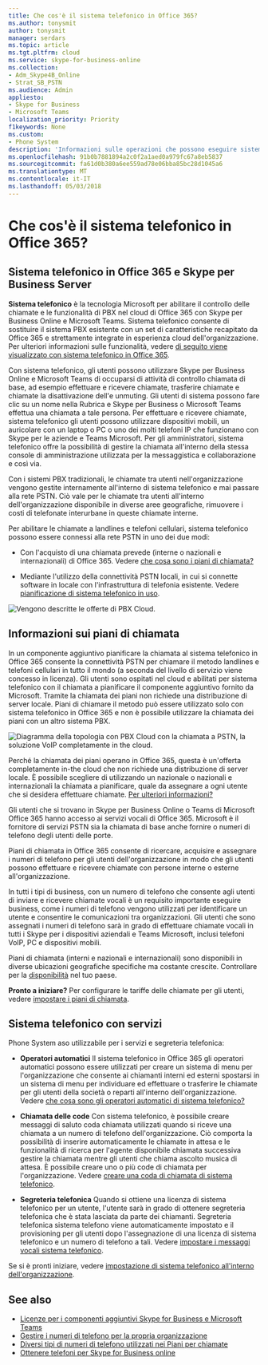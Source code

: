 ```yaml
---
title: Che cos'è il sistema telefonico in Office 365?
ms.author: tonysmit
author: tonysmit
manager: serdars
ms.topic: article
ms.tgt.pltfrm: cloud
ms.service: skype-for-business-online
ms.collection:
- Adm_Skype4B_Online
- Strat_SB_PSTN
ms.audience: Admin
appliesto:
- Skype for Business
- Microsoft Teams
localization_priority: Priority
f1keywords: None
ms.custom:
- Phone System
description: 'Informazioni sulle operazioni che possono eseguire sistema telefonico automaticamente. '
ms.openlocfilehash: 91b0b7881894a2c0f2a1aed0a979fc67a8eb5837
ms.sourcegitcommit: fa61d0b380a6ee559ad78e06bba85bc28d1045a6
ms.translationtype: MT
ms.contentlocale: it-IT
ms.lasthandoff: 05/03/2018
---
```

# <a name="what-is-phone-system-in-office-365"></a>Che cos'è il sistema telefonico in Office 365?

## <a name="phone-system-in-office-365-and-skype-for-business-server"></a>Sistema telefonico in Office 365 e Skype per Business Server

**Sistema telefonico** è la tecnologia Microsoft per abilitare il controllo delle chiamate e le funzionalità di PBX nel cloud di Office 365 con Skype per Business Online e Microsoft Teams. Sistema telefonico consente di sostituire il sistema PBX esistente con un set di caratteristiche recapitato da Office 365 e strettamente integrate in esperienza cloud dell'organizzazione. Per ulteriori informazioni sulle funzionalità, vedere [di seguito viene visualizzato con sistema telefonico in Office 365](here-s-what-you-get-with-phone-system.md).
  
Con sistema telefonico, gli utenti possono utilizzare Skype per Business Online e Microsoft Teams di occuparsi di attività di controllo chiamata di base, ad esempio effettuare e ricevere chiamate, trasferire chiamate e chiamate la disattivazione dell'e unmuting. Gli utenti di sistema possono fare clic su un nome nella Rubrica e Skype per Business o Microsoft Teams effettua una chiamata a tale persona. Per effettuare e ricevere chiamate, sistema telefonico gli utenti possono utilizzare dispositivi mobili, un auricolare con un laptop o PC o uno dei molti telefoni IP che funzionano con Skype per le aziende e Teams Microsoft. Per gli amministratori, sistema telefonico offre la possibilità di gestire la chiamata all'interno della stessa console di amministrazione utilizzata per la messaggistica e collaborazione e così via.
  
Con i sistemi PBX tradizionali, le chiamate tra utenti nell'organizzazione vengono gestite internamente all'interno di sistema telefonico e mai passare alla rete PSTN. Ciò vale per le chiamate tra utenti all'interno dell'organizzazione disponibile in diverse aree geografiche, rimuovere i costi di telefonate interurbane in queste chiamate interne.
  
Per abilitare le chiamate a landlines e telefoni cellulari, sistema telefonico possono essere connessi alla rete PSTN in uno dei due modi:
  
- Con l'acquisto di una chiamata prevede (interne o nazionali e internazionali) di Office 365. Vedere [che cosa sono i piani di chiamata?](../what-are-calling-plans-in-office-365/what-are-calling-plans-in-office-365.md)
    
- Mediante l'utilizzo della connettività PSTN locali, in cui si connette software in locale con l'infrastruttura di telefonia esistente. Vedere [pianificazione di sistema telefonico in uso](../../SfbServer/skype-for-business-hybrid-solutions/plan-your-phone-system-cloud-pbx-solution/plan-your-phone-system-cloud-pbx-solution.md).

![Vengono descritte le offerte di PBX Cloud](../../SfbServer/media/29fd12ab-e86f-422d-b4d6-0b75824211bc.png).

## <a name="more-about-calling-plans"></a>Informazioni sui piani di chiamata

In un componente aggiuntivo pianificare la chiamata al sistema telefonico in Office 365 consente la connettività PSTN per chiamare il metodo landlines e telefoni cellulari in tutto il mondo (a seconda del livello di servizio viene concesso in licenza). Gli utenti sono ospitati nel cloud e abilitati per sistema telefonico con il chiamata a pianificare il componente aggiuntivo fornito da Microsoft. Tramite la chiamata dei piani non richiede una distribuzione di server locale. Piani di chiamare il metodo può essere utilizzato solo con sistema telefonico in Office 365 e non è possibile utilizzare la chiamata dei piani con un altro sistema PBX.

![Diagramma della topologia con PBX Cloud con la chiamata a PSTN, la soluzione VoIP completamente in the cloud.](../../SfbServer/media/3e847ec3-f441-4833-8616-c5ebab094e3e.png)

Perché la chiamata dei piani operano in Office 365, questa è un'offerta completamente in-the cloud che non richiede una distribuzione di server locale. È possibile scegliere di utilizzando un nazionale o nazionali e internazionali la chiamata a pianificare, quale da assegnare a ogni utente che si desidera effettuare chiamate. [Per ulteriori informazioni?](../what-are-calling-plans-in-office-365/what-are-calling-plans-in-office-365.md)
  
Gli utenti che si trovano in Skype per Business Online o Teams di Microsoft Office 365 hanno accesso ai servizi vocali di Office 365. Microsoft è il fornitore di servizi PSTN sia la chiamata di base anche fornire o numeri di telefono degli utenti delle porte. 
  
Piani di chiamata in Office 365 consente di ricercare, acquisire e assegnare i numeri di telefono per gli utenti dell'organizzazione in modo che gli utenti possono effettuare e ricevere chiamate con persone interne o esterne all'organizzazione.
  
In tutti i tipi di business, con un numero di telefono che consente agli utenti di inviare e ricevere chiamate vocali è un requisito importante eseguire business, come i numeri di telefono vengono utilizzati per identificare un utente e consentire le comunicazioni tra organizzazioni. Gli utenti che sono assegnati i numeri di telefono sarà in grado di effettuare chiamate vocali in tutti i Skype per i dispositivi aziendali e Teams Microsoft, inclusi telefoni VoIP, PC e dispositivi mobili. 

Piani di chiamata (interni e nazionali e internazionali) sono disponibili in diverse ubicazioni geografiche specifiche ma costante crescite. Controllare per la [disponibilità](../country-and-region-availability-for-audio-conferencing-and-calling-plans/country-and-region-availability-for-audio-conferencing-and-calling-plans.md) nel tuo paese. 

**Pronto a iniziare?**  Per configurare le tariffe delle chiamate per gli utenti, vedere [impostare i piani di chiamata](../what-are-calling-plans-in-office-365/set-up-calling-plans.md).  

## <a name="phone-system-with-services"></a>Sistema telefonico con servizi
 Phone System aso utilizzabile per i servizi e segreteria telefonica:
- **Operatori automatici**  Il sistema telefonico in Office 365 gli operatori automatici possono essere utilizzati per creare un sistema di menu per l'organizzazione che consente ai chiamanti interni ed esterni spostarsi in un sistema di menu per individuare ed effettuare o trasferire le chiamate per gli utenti della società o reparti all'interno dell'organizzazione. Vedere [che cosa sono gli operatori automatici di sistema telefonico?](what-are-phone-system-auto-attendants.md)

- **Chiamata delle code**  Con sistema telefonico, è possibile creare messaggi di saluto coda chiamata utilizzati quando si riceve una chiamata a un numero di telefono dell'organizzazione. Ciò comporta la possibilità di inserire automaticamente le chiamate in attesa e le funzionalità di ricerca per l'agente disponibile chiamata successiva gestire la chiamata mentre gli utenti che chiama ascolto musica di attesa. È possibile creare uno o più code di chiamata per l'organizzazione. Vedere [creare una coda di chiamata di sistema telefonico](create-a-phone-system-call-queue.md).

- **Segreteria telefonica** Quando si ottiene una licenza di sistema telefonico per un utente, l'utente sarà in grado di ottenere segreteria telefonica che è stata lasciata da parte dei chiamanti. Segreteria telefonica sistema telefono viene automaticamente impostato e il provisioning per gli utenti dopo l'assegnazione di una licenza di sistema telefonico e un numero di telefono a tali. Vedere [impostare i messaggi vocali sistema telefonico](phone-system-voicemail/set-up-phone-system-voicemail.md).

Se si è pronti iniziare, vedere [impostazione di sistema telefonico all'interno dell'organizzazione](setting-up-your-phone-system.md).

## <a name="related-topics"></a>See also
- [Licenze per i componenti aggiuntivi Skype for Business e Microsoft Teams](../skype-for-business-and-microsoft-teams-add-on-licensing/skype-for-business-and-microsoft-teams-add-on-licensing.md)
- [Gestire i numeri di telefono per la propria organizzazione](../what-are-calling-plans-in-office-365/manage-phone-numbers-for-your-organization/manage-phone-numbers-for-your-organization.md)
- [Diversi tipi di numeri di telefono utilizzati nei Piani per chiamate](../what-are-calling-plans-in-office-365/different-kinds-of-phone-numbers-used-for-calling-plans.md)
- [Ottenere telefoni per Skype for Business online](getting-phones-for-skype-for-business-online/getting-phones-for-skype-for-business-online.md)

